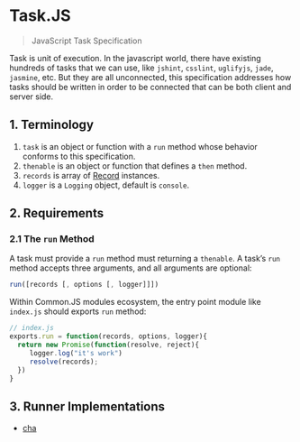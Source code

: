 Task.JS
====

> JavaScript Task Specification

Task is unit of execution. In the javascript world, there have existing hundreds of tasks that we can use, 
like `jshint`, `csslint`, `uglifyjs`, `jade`, `jasmine`, etc. But they are all unconnected, this specification addresses how tasks should be written in order to be connected that can be both client and server side.

## 1. Terminology

1. `task` is an object or function with a `run` method whose behavior conforms to this specification.
2. `thenable` is an object or function that defines a `then` method.
3. `records` is array of [Record](https://github.com/node-task/record) instances.
4. `logger` is a `Logging` object, default is `console`.

## 2. Requirements

### 2.1 The `run` Method
A task must provide a `run` method must returning a `thenable`. A task’s `run` method accepts three arguments, and all arguments are optional:

```js
run([records [, options [, logger]]])
```

Within Common.JS modules ecosystem, the entry point module like `index.js` should exports `run` method:

```js
// index.js
exports.run = function(records, options, logger){
  return new Promise(function(resolve, reject){
     logger.log("it's work")
     resolve(records);
  })
}
```

## 3. Runner Implementations
* [cha](https://github.com/chajs/cha)


